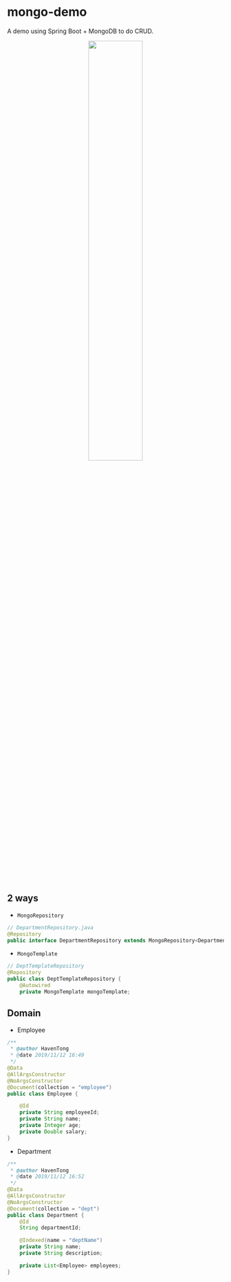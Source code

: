# mongo-demo
A demo using Spring Boot + MongoDB to do CRUD.

<div align="center"><img src="https://upload.wikimedia.org/wikipedia/commons/thumb/0/00/Mongodb.png/1200px-Mongodb.png" width="50%"></img></div>

## 2 ways

- `MongoRepository`

```java
// DepartmentRepository.java
@Repository
public interface DepartmentRepository extends MongoRepository<Department, String>
```

- `MongoTemplate`

```java
// DeptTemplateRepository
@Repository
public class DeptTemplateRepository {
    @Autowired
    private MongoTemplate mongoTemplate;
```



## Domain

- Employee

```java
/**
 * @author HavenTong
 * @date 2019/11/12 16:49 
 */
@Data
@AllArgsConstructor
@NoArgsConstructor
@Document(collection = "employee")
public class Employee {

    @Id
    private String employeeId;
    private String name;
    private Integer age;
    private Double salary;
}
```

- Department

```java
/**
 * @author HavenTong
 * @date 2019/11/12 16:52 
 */
@Data
@AllArgsConstructor
@NoArgsConstructor
@Document(collection = "dept")
public class Department {
    @Id
    String departmentId;

    @Indexed(name = "deptName")
    private String name;
    private String description;

    private List<Employee> employees;
}

```







